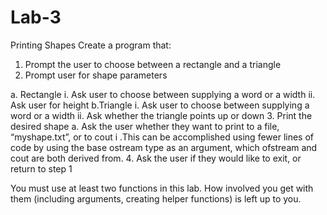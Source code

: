 # Lab-3
Printing Shapes
Create a program that:
1. Prompt the user to choose between a rectangle and a triangle
2. Prompt user for shape parameters

  a. Rectangle
    i. Ask user to choose between supplying a word or a width
    ii. Ask user for height
  b.Triangle
    i. Ask user to choose between supplying a word or a width
    ii. Ask whether the triangle points up or down
3. Print the desired shape
  a. Ask the user whether they want to print to a file, “myshape.txt”, or to cout
    i .This can be accomplished using fewer lines of code by using the base ostream type as an argument, which ofstream and cout are both derived from. 
4. Ask the user if they would like to exit, or return to step 1

You must use at least two functions in this lab. How involved you get with them (including arguments, creating helper functions) is left up to you.
